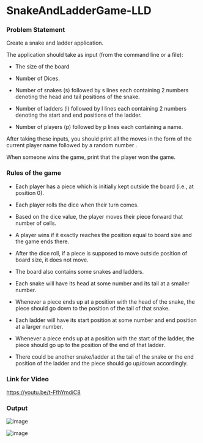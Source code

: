 # SnakeAndLadderGame-LLD

 ### Problem Statement

Create a snake and ladder application.

The application should take as input (from the command line or a file):

- The size of the board

- Number of Dices.

- Number of snakes (s) followed by s lines each containing 2 numbers denoting the head and tail positions of the snake.

- Number of ladders (l) followed by l lines each containing 2 numbers denoting the start and end positions of the ladder.

- Number of players (p) followed by p lines each containing a name.

After taking these inputs, you should print all the moves in the form of the current player name followed by a random number .

When someone wins the game, print that the player won the game.

### Rules of the game

- Each player has a piece which is initially kept outside the board (i.e., at position 0).

- Each player rolls the dice when their turn comes.

- Based on the dice value, the player moves their piece forward that number of cells.

- A player wins if it exactly reaches the position equal to board size and the game ends there.

- After the dice roll, if a piece is supposed to move outside position of board size, it does not move.

- The board also contains some snakes and ladders.

- Each snake will have its head at some number and its tail at a smaller number.

- Whenever a piece ends up at a position with the head of the snake, the piece should go down to the position of the tail of that snake.

- Each ladder will have its start position at some number and end position at a larger number.

- Whenever a piece ends up at a position with the start of the ladder, the piece should go up to the position of the end of that ladder.

- There could be another snake/ladder at the tail of the snake or the end position of the ladder and the piece should go up/down accordingly.

### Link for Video
https://youtu.be/t-FfhYmdiC8

### Output

![image](https://user-images.githubusercontent.com/60468171/145785986-5991b686-e51f-4941-8f83-78fa81a8ef6d.png)


![image](https://user-images.githubusercontent.com/60468171/145785929-bcb411cd-bf35-431e-8c98-bae5661fa500.png)






